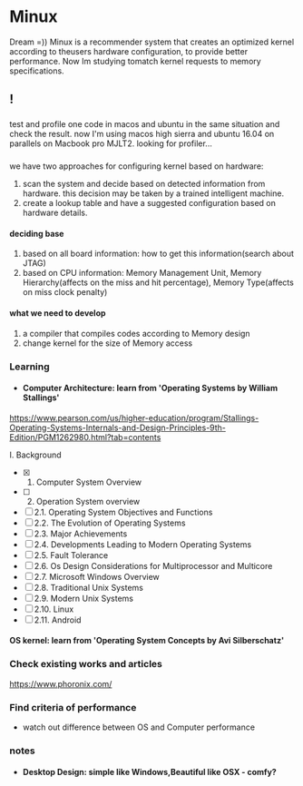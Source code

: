 # Minux
Dream =))
Minux  is  a  recommender  system  that  creates  an  optimized  kernel  according  to  theusers  hardware  configuration,  to  provide  better  performance.   Now  Im  studying  tomatch kernel requests to memory specifications.

## !


### 
test and profile one code in macos and ubuntu in the same situation and check the result. now I'm using macos high sierra and ubuntu 16.04 on parallels on Macbook pro MJLT2. looking for profiler... 


### 
we have two approaches for configuring kernel based on hardware:
1. scan the system and decide based on detected information from hardware. this decision may be taken by a trained intelligent machine.
2. create a lookup table and have a suggested configuration based on hardware details.

#### deciding base
1. based on all board information: how to get this information(search about JTAG)
2. based on CPU information: Memory Management Unit, Memory Hierarchy(affects on the miss and hit percentage), Memory Type(affects on miss clock penalty)

#### what we need to develop
1. a compiler that compiles codes according to Memory design
2. change kernel for the size of Memory access


### Learning
* #### Computer Architecture: learn from 'Operating Systems by William Stallings'  
https://www.pearson.com/us/higher-education/program/Stallings-Operating-Systems-Internals-and-Design-Principles-9th-Edition/PGM1262980.html?tab=contents

I. Background

- [x] 1. Computer System Overview
- [ ] 2. Operation System overview
- [ ] 2.1. Operating System Objectives and Functions
- [ ] 2.2. The Evolution of Operating Systems
- [ ] 2.3. Major Achievements
- [ ] 2.4. Developments Leading to Modern Operating Systems
- [ ] 2.5. Fault Tolerance
- [ ] 2.6. Os Design Considerations for Multiprocessor and Multicore
- [ ] 2.7. Microsoft Windows Overview
- [ ] 2.8. Traditional Unix Systems
- [ ] 2.9. Modern Unix Systems
- [ ] 2.10. Linux
- [ ] 2.11. Android

#### OS kernel: learn from 'Operating System Concepts by Avi Silberschatz'

### Check existing works and articles
https://www.phoronix.com/

### Find criteria of performance
* watch out difference between OS and Computer performance

### notes
* #### Desktop Design: simple like Windows,Beautiful like OSX - comfy?
